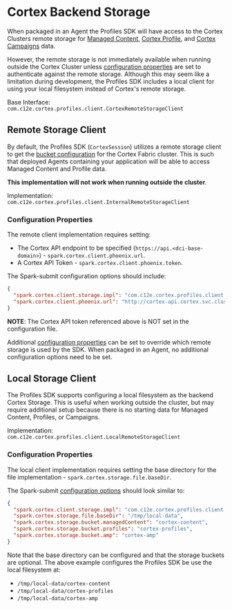 # Cortex Backend Storage

When packaged in an Agent the Profiles SDK will have access to the Cortex Clusters remote storage
for [Managed Content](https://cognitivescale.github.io/cortex-fabric/docs/manage-data/managed-content),
[Cortex Profile](https://cognitivescale.github.io/cortex-fabric/docs/introduction/intro-fabric-profiles),
and [Cortex Campaigns](https://cognitivescale.github.io/cortex-fabric/docs/introduction/intro-fabric-campaigns) data.

However, the remote storage is not immediately available when running outside the Cortex Cluster
unless [configuration properties](config.md#cortex-backend-storage) are set to authenticate against the remote storage.
Although this may seem like a limitation during development, the Profiles SDK includes a local client for using your 
local filesystem instead of Cortex's remote storage.

Base Interface: `com.c12e.cortex.profiles.client.CortexRemoteStorageClient`

## Remote Storage Client

By default, the Profiles SDK (`CortexSession`) utilizes a remote storage client to get
the [bucket configuration](../docs/config.md#cortex-backend-storage) for the Cortex Fabric cluster. This is such that
deployed Agents containing your application will be able to access Managed Content and Profile data.

**This implementation will not work when running outside the cluster**. <!-- TODO: Show error when using it outside the cluster? -->

Implementation: `com.c12e.cortex.profiles.client.InternalRemoteStorageClient` <!-- TODO: Link to javadoc -->

### Configuration Properties

The remote client implementation requires setting:
* The Cortex API endpoint to be specified (`https://api.<dci-base-domain>`) - `spark.cortex.client.phoenix.url`.
* A Cortex API Token - `spark.cortex.client.phoenix.token`.

The Spark-submit configuration options should include:
```json
{
  "spark.cortex.client.storage.impl": "com.c12e.cortex.profiles.client.InternalRemoteStorageClient",
  "spark.cortex.client.phoenix.url": "http://cortex-api.cortex.svc.cluster.local:8080/fabric/v4/graphql"
}
```

**NOTE**: The Cortex API token referenced above is NOT set in the configuration file.

Additional [configuration properties](./config.md#cortex-backend-storage) can be set to override which remote storage is
used by the SDK. When packaged in an Agent, no additional configuration options need to be set.

## Local Storage Client

The Profiles SDK supports configuring a local filesystem as the backend Cortex Storage. This is useful when working
outside the cluster, but may require additional setup because there is no starting data for Managed Content, Profiles,
or Campaigns.

Implementation: `com.c12e.cortex.profiles.client.LocalRemoteStorageClient` <!-- TODO: Link to javadoc -->

### Configuration Properties

The local client implementation requires setting the base directory for the file implementation - `spark.cortex.storage.file.baseDir`.

The Spark-submit [configuration options](./config.md#cortex-backend-storage) should look similar to:
```json
{
  "spark.cortex.client.storage.impl": "com.c12e.cortex.profiles.client.LocalRemoteStorageClient",
  "spark.cortex.storage.file.baseDir": "/tmp/local-data",
  "spark.cortex.storage.bucket.managedContent": "cortex-content",
  "spark.cortex.storage.bucket.profiles": "cortex-profiles",
  "spark.cortex.storage.bucket.amp": "cortex-amp"
}
```

Note that the base directory can be configured and that the storage buckets are optional. The above example
configures the Profiles SDK be use the local filesystem at:
- `/tmp/local-data/cortex-content`
- `/tmp/local-data/cortex-profiles`
- `/tmp/local-data/cortex-amp`
